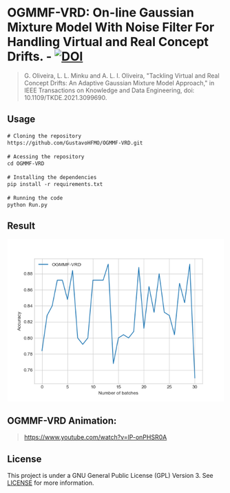 # OGMMF-VRD: On-line Gaussian Mixture Model With Noise Filter For Handling Virtual and Real Concept Drifts. - [![DOI](https://zenodo.org/badge/386711649.svg)](https://zenodo.org/badge/latestdoi/386711649)

> G. Oliveira, L. L. Minku and A. L. I. Oliveira, "Tackling Virtual and Real Concept Drifts: An Adaptive Gaussian Mixture Model Approach," in IEEE Transactions on Knowledge and Data Engineering, doi: 10.1109/TKDE.2021.3099690.

## Usage
```
# Cloning the repository
https://github.com/GustavoHFMO/OGMMF-VRD.git

# Acessing the repository
cd OGMMF-VRD

# Installing the dependencies
pip install -r requirements.txt

# Running the code
python Run.py
```

## Result
![](https://github.com/GustavoHFMO/OGMMF-VRD/blob/master/images/ogmmfvrd_execution.png)

## OGMMF-VRD Animation: 
> https://www.youtube.com/watch?v=lP-onPHSR0A

## License
This project is under a GNU General Public License (GPL) Version 3. See [LICENSE](https://www.gnu.org/licenses/gpl-3.0-standalone.html) for more information.
